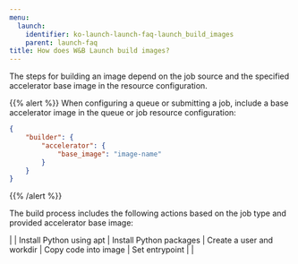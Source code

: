 ```yaml
---
menu:
  launch:
    identifier: ko-launch-launch-faq-launch_build_images
    parent: launch-faq
title: How does W&B Launch build images?
---
```


The steps for building an image depend on the job source and the specified accelerator base image in the resource configuration.

{{% alert %}}
When configuring a queue or submitting a job, include a base accelerator image in the queue or job resource configuration:
```json
{
    "builder": {
        "accelerator": {
            "base_image": "image-name"
        }
    }
}
```
{{% /alert %}}

The build process includes the following actions based on the job type and provided accelerator base image:

| | Install Python using apt | Install Python packages | Create a user and workdir | Copy code into image | Set entrypoint | |